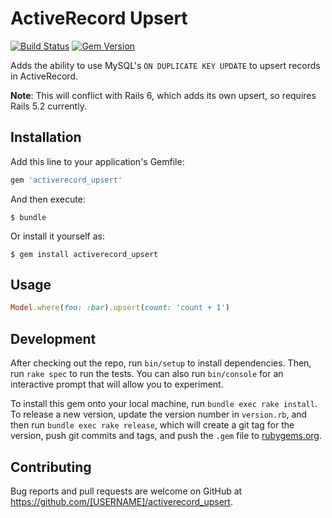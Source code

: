 # ActiveRecord Upsert

[![Build Status](https://travis-ci.org/dvandersluis/activerecord_upsert.svg?branch=master)](https://travis-ci.org/dvandersluis/activerecord_upsert)
[![Gem Version](https://badge.fury.io/rb/activerecord_upsert.svg)](https://badge.fury.io/rb/activerecord_upsert)

Adds the ability to use MySQL's `ON DUPLICATE KEY UPDATE` to upsert records in ActiveRecord.

**Note**: This will conflict with Rails 6, which adds its own upsert, so requires Rails 5.2 currently. 

## Installation

Add this line to your application's Gemfile:

```ruby
gem 'activerecord_upsert'
```

And then execute:

    $ bundle

Or install it yourself as:

    $ gem install activerecord_upsert

## Usage

```ruby
Model.where(foo: :bar).upsert(count: 'count + 1')
```

## Development

After checking out the repo, run `bin/setup` to install dependencies. Then, run `rake spec` to run the tests. You can also run `bin/console` for an interactive prompt that will allow you to experiment.

To install this gem onto your local machine, run `bundle exec rake install`. To release a new version, update the version number in `version.rb`, and then run `bundle exec rake release`, which will create a git tag for the version, push git commits and tags, and push the `.gem` file to [rubygems.org](https://rubygems.org).

## Contributing

Bug reports and pull requests are welcome on GitHub at https://github.com/[USERNAME]/activerecord_upsert.
